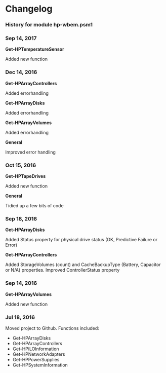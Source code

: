 # Changelog
### History for module hp-wbem.psm1
### Sep 14, 2017
  **Get-HPTemperatureSensor**
  
  Added new function

### Dec 14, 2016
  **Get-HPArrayControllers**
  
  Added errorhandling
  
  **Get-HPArrayDisks**
  
  Added errorhandling

  **Get-HPArrayVolumes**
  
  Added errorhandling

**General**

  Improved error handling

### Oct 15, 2016
  **Get-HPTapeDrives**
  
  Added new function
  
  **General**

  Tidied up a few bits of code
  
### Sep 18, 2016
  **Get-HPArrayDisks**
  
  Added Status property for physical drive status (OK, Predictive Failure or Error) 

  **Get-HPArrayControllers**
  
  Added StorageVolumes (count) and CacheBackupType (Battery, Capacitor or N/A) properties. Improved ControllerStatus property

### Sep 14, 2016
  **Get-HPArrayVolumes**
  
  Added new function

### Jul 18, 2016
Moved project to Github. Functions included:
* Get-HPArrayDisks
* Get-HPArrayControllers
* Get-HPiLOInformation
* Get-HPNetworkAdapters
* Get-HPPowerSupplies
* Get-HPSystemInformation
